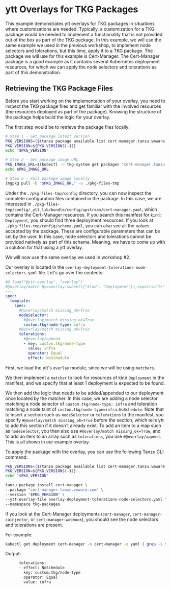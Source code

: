 # ytt Overlays for TKG Packages

This example demonstrates ytt overlays for TKG packages in situations where customizations are needed. Typically, a customization for a TKG package would be needed to implement a functionality that is not provided out of the box as part of the TKG package.
In this example, we will use the same example we used in the previous workshop, to implement node selectors and tolerations, but this time, apply it to a TKG package. The package we will use for this example is Cert-Manager. The Cert-Manager package is a good example as it contains several Kubernetes deployment resources, for which we can apply the node selectors and tolerations as part of this demonstration.

## Retrieving the TKG Package Files

Before you start working on the implementation of your overlay, you need to inspect the TKG package files and get familiar with the involved resources (the resources deployed as part of the package). Knowing the structure of the package helps build the logic for your overlay.

The first step would be to retrieve the package files locally:

```bash
# Step 1 - Get package latest version
PKG_VERSIONS=($(tanzu package available list cert-manager.tanzu.vmware.com -n tkg-system -o json | jq -r ".[].version" | sort -t "." -k1,1n -k2,2n -k3,3n))
PKG_VERSION=${PKG_VERSIONS[-1]}
echo "$PKG_VERSION"

# Step 2 - Get package image URL
PKG_IMAGE_URL=$(kubectl -n tkg-system get packages "cert-manager.tanzu.vmware.com.${PKG_VERSION}" -o jsonpath='{.spec.template.spec.fetch[0].imgpkgBundle.image}')
echo $PKG_IMAGE_URL

# Step 3 - Pull package image locally
imgpkg pull -b "$PKG_IMAGE_URL" -o ./pkg-files-tmp
```

Under the `./pkg-files-tmp/config` directory, you can now inspect the complete configuration files contained in the package.
In this case, we are interested in `./pkg-files-tmp/config/_ytt_lib/bundle/config/upstream/cert-manager.yaml`, which contains the Cert-Manager resources.
If you search this manifest for `kind: Deployment`, you should find three deployment resources. If you look at `./pkg-files-tmp/config/schema.yaml`, you can also see all the values accepted by the package. These are configurable parameters that can be set by the user. In this case, node selectors and tolerations
cannot be provided natively as part of this schema. Meaning, we have to come up with a solution for that using a ytt overlay.

We will now use the same overlay we used in workshop #2.

Our overlay is located in the `overlay-deployment-tolerations-node-selectors.yaml` file. Let's go over the contents:

```yaml
#@ load("@ytt:overlay", "overlay")
#@overlay/match by=overlay.subset({"kind": "Deployment"}),expects="1+"
---
spec:
  template:
    spec:
      #@overlay/match missing_ok=True
      nodeSelector:
        #@overlay/match missing_ok=True
        custom.tkg/node-type: infra
      #@overlay/match missing_ok=True
      tolerations:
        #@overlay/append
        - key: custom.tkg/node-type
          value: infra
          operator: Equal
          effect: NoSchedule
```

First, we load the ytt's `overlay` module, since we will be using `matchers`.

We then implement a `matcher` to look for resources of kind `Deployment` in the manifest, and we specify that at least 1 deployment is expected to be found.

We then add the logic that needs to be added/appended to our deployment once located by the matcher.
In this case, we are adding a node selector matching a node selector of `custom.tkg/node-type: infra` and toleration matching a node taint of `custom.tkg/node-type=infra:NoSchedule`. Note that to insert a section such as `nodeSelector` or `tolerations` to the manifest, you specify `#@overlay/match missing_ok=True` before the section, which tells ytt to add this section if it doesn't already exist. To add an item to a map such as `nodeSelector`, you then also use `#@overlay/match missing_ok=True`, and to add an item to an array such as `tolerations`, you use `#@overlay/append`. This is all shown in our example overlay.

To apply the package with the overlay, you can use the following Tanzu CLI command:

```bash
PKG_VERSIONS=($(tanzu package available list cert-manager.tanzu.vmware.com -n tkg-system -o json | jq -r ".[].version" | sort -t "." -k1,1n -k2,2n -k3,3n))
PKG_VERSION=${PKG_VERSIONS[-1]}
echo "$PKG_VERSION"

tanzu package install cert-manager \
--package "cert-manager.tanzu.vmware.com" \
--version "$PKG_VERSION" \
--ytt-overlay-file overlay-deployment-tolerations-node-selectors.yaml \
--namespace tkg-packages
```

If you look at the Cert-Manager deployments (`cert-manager`, `cert-manager-cainjector`, or `cert-manager-webhook`), you should see the node selectors and tolerations are present.

For example:

```bash
kubectl get deployment cert-manager -n cert-manager -o yaml | grep -i tolerations: -A4
```

Output:

```bash
      tolerations:
      - effect: NoSchedule
        key: custom.tkg/node-type
        operator: Equal
        value: infra
```
